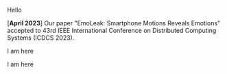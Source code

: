 
Hello


[**April 2023**] Our paper "EmoLeak: Smartphone Motions Reveals Emotions" accepted to 43rd IEEE International Conference on Distributed Computing Systems (ICDCS 2023).

I am here 

I am here